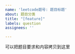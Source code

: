 ```yaml
---
name: 'leetcode题号: 题目标题'
about: 题目分类
title: "[feature]"
labels: question
assignees: ''

---
```


可以把题目要求和内容拷贝到这里
